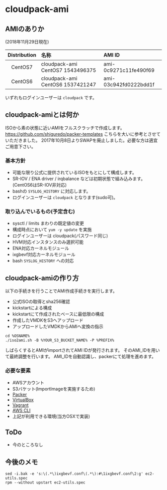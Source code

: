 # cloudpack-ami
## AMIのありか

(2018年11月29日現在)

| Distribution | 名称 | AMI ID |
|:---:|:---|:---|
| CentOS7 | cloudpack-ami CentOS7 1543496375 | ami-0c9271c11fe490f69 |
| CentOS6 | cloudpack-ami CentOS6 1537421247 | ami-03c942fd0222bdd1f |

いずれもログインユーザーは `cloudpack` です。

## cloudpack-amiとは何か

ISOから素の状態に近いAMIをフルスクラッチで作成します。
https://github.com/shiguredo/packer-templates こちらを大いに参考とさせていただきました。
2017年10月8日よりSWAPを廃止しました。必要な方は適宜ご用意下さい。

### 基本方針

- 可能な限り公式に提供されているISOをもとにして構成します。
- SR-IOV / ENA driver / irqbalance などは初期状態で組み込みます。(CentOS6はSR-IOV非対応)
- bashの `SYSLOG_HISTORY` に対応します。
- ログインユーザーは `cloudpack` となります(sudo可)。

### 取り込んでいるもの(予定含む)

- sysctl / limits まわりの既定値の変更
- 構成時点において `yum -y update` を実施
- ログインユーザーは cloudpack(パスワード同じ)
- HVM対応インスタンスのみ選択可能
- ENA対応カーネルモジュール
- ixgbevf対応カーネルモジュール
- bash `SYSLOG_HISTORY` への対応

## cloudpack-amiの作り方

以下の手続きを行うことでAMI作成手続きを実行します。
- 公式ISOの取得とsha256確認
- kickstartによる構成
- kickstartにて作成されたベースに最低限の構成
- 作成したVMDKをS3へアップロード
- アップロードしたVMDKからAMIへ変換の指示

```
cd %OSNAME%
./iso2ami.sh -B %YOUR_S3_BUCKET_NAME% -P %PREFIX%
```

しばらくするとAMIがimportされてAMI IDが発行されます。
そのAMI_IDを用いて最終調整を行います。
AMI_IDを自動認識し、packerにて処理を進めます。

### 必要な要素

- AWSアカウント
- S3バケット(ImportImageを実施するため)
- [Packer](https://www.packer.io)
- [VirtualBox](https://www.virtualbox.org)
- [Vagrant](https://www.vagrantup.com)
- [AWS CLI](https://github.com/aws/aws-cli)
- 上記が利用できる環境(当方OSXで実装)


## ToDo

- 今のところなし

## 今後のメモ

```
sed -i.bak -e 's:\(.*\)ixgbevf.conf\(.*\):#\1ixgbevf.conf\2:g' ec2-utils.spec
rpm --without upstart ec2-utils.spec
```
